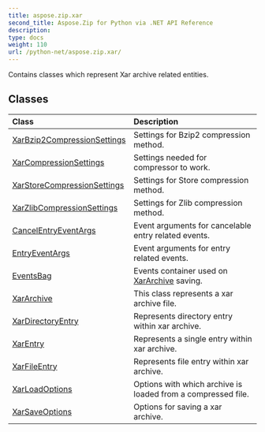 ```yaml
---
title: aspose.zip.xar
second_title: Aspose.Zip for Python via .NET API Reference
description: 
type: docs
weight: 110
url: /python-net/aspose.zip.xar/
---
```



Contains classes which represent Xar archive related entities.

## Classes
| Class | Description |
| :- | :- |
|[XarBzip2CompressionSettings](/zip/python-net/aspose.zip.xar/xarbzip2compressionsettings/)|Settings for Bzip2 compression method.|
|[XarCompressionSettings](/zip/python-net/aspose.zip.xar/xarcompressionsettings/)|Settings needed for compressor to work.|
|[XarStoreCompressionSettings](/zip/python-net/aspose.zip.xar/xarstorecompressionsettings/)|Settings for Store compression method.|
|[XarZlibCompressionSettings](/zip/python-net/aspose.zip.xar/xarzlibcompressionsettings/)|Settings for Zlib compression method.|
|[CancelEntryEventArgs](/zip/python-net/aspose.zip.xar/cancelentryeventargs/)|Event arguments for cancelable entry related events.|
|[EntryEventArgs](/zip/python-net/aspose.zip.xar/entryeventargs/)|Event arguments for entry related events.|
|[EventsBag](/zip/python-net/aspose.zip.xar/eventsbag/)|Events container used on [XarArchive](/zip/python-net/aspose.zip.xar/xararchive/) saving.|
|[XarArchive](/zip/python-net/aspose.zip.xar/xararchive/)|This class represents a xar archive file.|
|[XarDirectoryEntry](/zip/python-net/aspose.zip.xar/xardirectoryentry/)|Represents directory entry within xar archive.|
|[XarEntry](/zip/python-net/aspose.zip.xar/xarentry/)|Represents a single entry within xar archive.|
|[XarFileEntry](/zip/python-net/aspose.zip.xar/xarfileentry/)|Represents file entry within xar archive.|
|[XarLoadOptions](/zip/python-net/aspose.zip.xar/xarloadoptions/)|Options with which archive is loaded from a compressed file.|
|[XarSaveOptions](/zip/python-net/aspose.zip.xar/xarsaveoptions/)|Options for saving a xar archive.|
